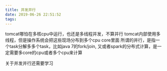 ```yaml
---
title: 并发并行
date: 2019-06-26 22:51:52
tags:
---
```

tomcat哪怕在多核cpu中运行，也还是多线程并发，不算并行
tomcat内部使用多线程，但是操作系统会把这些现场分布到多个cpu core里面
所谓的并行，是指一个task分解多多个task，比如java 7的fork/join, 又或者spark的分布式计算，是一定需要多core的cpu或者多个cpu来计算

关于并发并行还需要学习